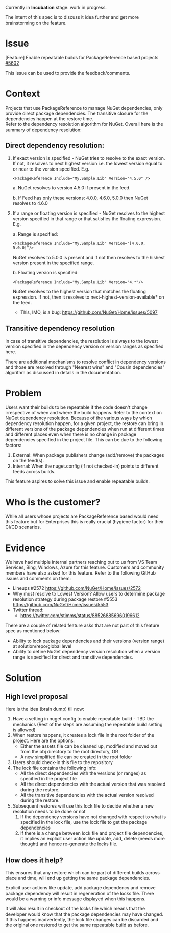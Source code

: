 Currently in **Incubation** stage: work in progress.

The intent of this spec is to discuss it idea further and get more brainstorming on the feature.

# Issue

[Feature] Enable repeatable builds for PackageReference based projects [#5602](https://github.com/NuGet/Home/issues/5602)

This issue can be used to provide the feedback/comments.

# Context

Projects that use PackageReference to manage NuGet dependencies, only provide direct package dependencies. The transitive closure for the dependencies happen at the restore time.  
Refer to the dependency resolution algorithm for NuGet. Overall here is the summary of dependency resolution:

## Direct dependency resolution:
1. If exact version is specified - NuGet tries to resolve to the exact version. If not, it resolves to next highest version i.e. the lowest version equal to or near to the version specified. 
E.g. 
	
   `<PackageReference Include="My.Sample.Lib" Version="4.5.0" />`

   a. NuGet resolves to version 4.5.0 if present in the feed. 

   b. If Feed has only these versions: 4.0.0, 4.6.0, 5.0.0 then NuGet resolves to 4.6.0 

2. If a range or floating version is specified - NuGet resolves to the highest version specified in that range or that satisfies the floating expression.
E.g.

   a. Range is specified:
		
   `<PackageReference Include="My.Sample.Lib" Version="[4.0.0, 5.0.0]"/>`
		
      NuGet resolves to 5.0.0 is present and if not then resolves to the hishest version present in the specified range.
		
   b. Floating version is specified:
	
   `<PackageReference Include="My.Sample.Lib" Version="4.*"/>`
		
      NuGet resolves to the highest version that matches the floating expression. If not, then it resolves to next-highest-version-available* on the feed. 
	
      * This, IMO, is a bug: https://github.com/NuGet/Home/issues/5097
		
## Transitive dependency resolution
In case of transitive dependencies, the resolution is always to the lowest version specified in the dependency version or version ranges as specified here.

There are additional mechanisms to resolve conflict in dependency versions and those are resolved through "Nearest wins" and "Cousin dependencies" algorithm as discussed in details in the documentation.
		
# Problem
Users want their builds to be repeatable if the code doesn't change irrespective of when and where the build happens.
Refer to the context on NuGet dependency resolution. Because of the various ways by which dependency resolution happen, for a given project, the restore can bring in different versions of the package dependencies when run at different times and different places even when there is no change in package dependencies specified in the project file. This can be due to the following factors:
1. External: When package publishers change (add/remove) the packages on the feed(s).
2. Internal: When the nuget.config (if not checked-in) points to different feeds across builds.

This feature aspires to solve this issue and enable repeatable builds.

# Who is the customer?

While all users whose projects are PackageReference based would need this feature but for Enterprises this is really crucial (hygiene factor) for their CI/CD scenarios. 

# Evidence

We have had multiple internal partners reaching out to us from VS Team Services, Bing, Windows, Azure for this feature. Customers and community members have also asked for this feature. Refer to the following GitHub issues and comments on them:
* Lineups #2572 <https://github.com/NuGet/Home/issues/2572> 
* Why must resolve to Lowest Version? Allow users to determine package resolution strategy during package restore #5553 <https://github.com/NuGet/Home/issues/5553> 
* Twitter thread:
  * https://twitter.com/stimms/status/885268856960196612

There are a couple of related feature asks that are not part of this feature spec as mentioned below:
* Ability to lock package dependencies and their versions (version range) at solution/repo/global level
* Ability to define NuGet dependency version resolution when a version range is specified for direct and transitive dependencies.
	
# Solution

## High level proposal
Here is the idea (brain dump) till now:
1. Have a setting in nuget.config to enable repeatable build - TBD the mechanics
(Rest of the steps are assuming the repeatable build setting is allowed)
2. When restore happens, it creates a lock file in the root folder of the project. Here are the options:
   * Either the assets file can be cleaned up, modified and moved out from the obj directory to the root directory, OR
   * A new simplified file can be created in the root folder
3. Users should check-in this file to the repository
4. The lock file contains the following info:
   * All the direct dependencies with the versions (or ranges) as specified in the project file
   * All the direct dependencies with the actual version that was resolved during the restore.
   * All the transitive dependencies with the actual version resolved during the restore.
5. Subsequent restores will use this lock file to decide whether a new resolution needs to be done or not
   1. If the dependency versions have not changed with respect to what is specified in the lock file, use the lock file to get the package dependencies
   2. If there is a change between lock file and project file dependencies, it implies an explicit user action like update, add, delete (needs more thought) and hence re-generate the locks file.

## How does it help?
This ensures that any restore which can be part of different builds across place and time, will end up getting the same package dependencies.

Explicit user actions like update, add package dependency and remove package dependency will result in regeneration of the locks file. There would be a warning or info message displayed when this happens. 

It will also result in checkout of the locks file which means that the developer would know that the package dependencies may have changed. If this happens inadvertently, the lock file changes can be discarded and the original one restored to get the same repeatable build as before.

